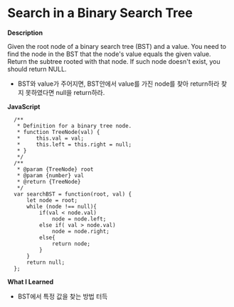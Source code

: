 # Search in a Binary Search Tree

**Description**

Given the root node of a binary search tree (BST) and a value. You need to find the node in the BST that the node's value equals the given value. Return the subtree rooted with that node. If such node doesn't exist, you should return NULL.

- BST와 value가 주어지면, BST안에서 value를 가진 node를 찾아 return하라 찾지 못하였다면 null을 return하라.

**JavaScript**

      /**
       * Definition for a binary tree node.
       * function TreeNode(val) {
       *     this.val = val;
       *     this.left = this.right = null;
       * }
       */
      /**
       * @param {TreeNode} root
       * @param {number} val
       * @return {TreeNode}
       */
      var searchBST = function(root, val) {
          let node = root;
          while (node !== null){
              if(val < node.val)
                  node = node.left;
              else if( val > node.val)
                  node = node.right;
              else{
                  return node;
              }
          }
          return null;
      };

**What I Learned**
- BST에서 특정 값을 찾는 방법 터득
